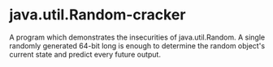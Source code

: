 # java.util.Random-cracker
A program which demonstrates the insecurities of java.util.Random. A single randomly generated 64-bit long is enough to determine the random object's current state and predict every future output.
